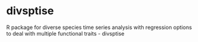 # divsptise
R package for diverse species time series analysis with regression options to deal with multiple functional traits - divsptise 
